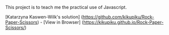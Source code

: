 This project is to teach me the practical use of Javascript.

[Katarzyna Kaswen-Wilk's solution] (https://github.com/kikupiku/Rock-Paper-Scissors) - [View in Browser] (https://kikupiku.github.io/Rock-Paper-Scissors/)
